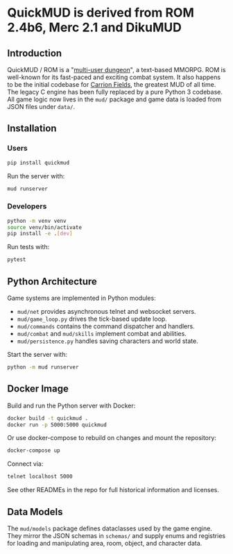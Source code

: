 QuickMUD is derived from ROM 2.4b6, Merc 2.1 and DikuMUD
==============

## Introduction

QuickMUD / ROM is a "[multi-user dungeon](https://en.wikipedia.org/wiki/MUD)", a text-based MMORPG. ROM is well-known for its fast-paced and exciting combat system. It also happens to be the initial codebase for [Carrion Fields](http://www.carrionfields.net/), the greatest MUD of all time.
The legacy C engine has been fully replaced by a pure Python 3 codebase.
All game logic now lives in the `mud/` package and game data is loaded
from JSON files under `data/`.

## Installation

### Users

```bash
pip install quickmud
```

Run the server with:

```bash
mud runserver
```

### Developers

```bash
python -m venv venv
source venv/bin/activate
pip install -e .[dev]
```

Run tests with:

```bash
pytest
```


## Python Architecture

Game systems are implemented in Python modules:

- `mud/net` provides asynchronous telnet and websocket servers.
- `mud/game_loop.py` drives the tick-based update loop.
- `mud/commands` contains the command dispatcher and handlers.
- `mud/combat` and `mud/skills` implement combat and abilities.
- `mud/persistence.py` handles saving characters and world state.

Start the server with:

```sh
python -m mud runserver
```

## Docker Image

Build and run the Python server with Docker:

```bash
docker build -t quickmud .
docker run -p 5000:5000 quickmud
```

Or use docker-compose to rebuild on changes and mount the repository:

```bash
docker-compose up
```

Connect via:

```bash
telnet localhost 5000
```

See other READMEs in the repo for full historical information and licenses.

## Data Models

The `mud/models` package defines dataclasses used by the game engine.
They mirror the JSON schemas in `schemas/` and supply enums and registries
for loading and manipulating area, room, object, and character data.

